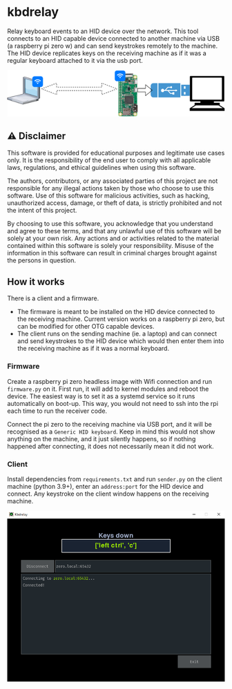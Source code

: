 # kbdrelay
Relay keyboard events to an HID device over the network. This tool connects to an HID capable device connected to another machine via USB (a raspberry pi zero w) and can send keystrokes remotely to the machine. The HID device replicates keys on the receiving machine as if it was a regular keyboard attached to it via the usb port.

![Diagram](https://raw.githubusercontent.com/codefresco/kbdrelay/main/assets/kbdrelay.diagram.png)

## ⚠️ Disclaimer

This software is provided for educational purposes and legitimate use cases only. It is the responsibility of the end user to comply with all applicable laws, regulations, and ethical guidelines when using this software. 

The authors, contributors, or any associated parties of this project are not responsible for any illegal actions taken by those who choose to use this software. Use of this software for malicious activities, such as hacking, unauthorized access, damage, or theft of data, is strictly prohibited and not the intent of this project. 

By choosing to use this software, you acknowledge that you understand and agree to these terms, and that any unlawful use of this software will be solely at your own risk. Any actions and or activities related to the material contained within this software is solely your responsibility. Misuse of the information in this software can result in criminal charges brought against the persons in question. 

## How it works

There is a client and a firmware.
  - The firmware is meant to be installed on the HID device connected to the receiving machine. Current version works on a raspberry pi zero, but can be modified for other OTG capable devices.
  - The client runs on the sending machine (ie. a laptop) and can connect and send keystrokes to the HID device which would then enter them into the receiving machine as if it was a normal keyboard.

### Firmware
Create a raspberry pi zero headless image with Wifi connection and run `firmware.py` on it. First run, it will add to kernel modules and reboot the device. The easiest way is to set it as a systemd service so it runs automatically on boot-up. This way, you would not need to ssh into the rpi each time to run the receiver code.

Connect the pi zero to the receiving machine via USB port, and it will be recognised as a `Generic HID keyboard`. Keep in mind this would not show anything on the machine, and it just silently happens, so if nothing happened after connecting, it does not necessarily mean it did not work.

### Client
Install dependencies from `requirements.txt` and run `sender.py` on the client machine (python 3.9+), enter an `address:port` for the HID device and connect. Any keystroke on the client window happens on the receiving machine.

![kbdrelay Cient](https://raw.githubusercontent.com/codefresco/kbdrelay/main/assets/shot.png)


